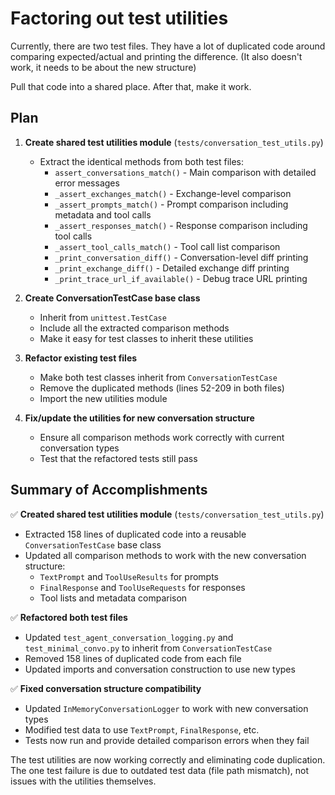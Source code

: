 # Factoring out test utilities

Currently, there are two test files. They have a lot of duplicated code around comparing expected/actual and printing the difference.
(It also doesn't work, it needs to be about the new structure)

Pull that code into a shared place. After that, make it work.

## Plan

1. **Create shared test utilities module** (`tests/conversation_test_utils.py`)
   - Extract the identical methods from both test files:
     - `assert_conversations_match()` - Main comparison with detailed error messages
     - `_assert_exchanges_match()` - Exchange-level comparison
     - `_assert_prompts_match()` - Prompt comparison including metadata and tool calls
     - `_assert_responses_match()` - Response comparison including tool calls  
     - `_assert_tool_calls_match()` - Tool call list comparison
     - `_print_conversation_diff()` - Conversation-level diff printing
     - `_print_exchange_diff()` - Detailed exchange diff printing
     - `_print_trace_url_if_available()` - Debug trace URL printing

2. **Create ConversationTestCase base class**
   - Inherit from `unittest.TestCase`
   - Include all the extracted comparison methods
   - Make it easy for test classes to inherit these utilities

3. **Refactor existing test files** 
   - Make both test classes inherit from `ConversationTestCase`
   - Remove the duplicated methods (lines 52-209 in both files)
   - Import the new utilities module

4. **Fix/update the utilities for new conversation structure**
   - Ensure all comparison methods work correctly with current conversation types
   - Test that the refactored tests still pass

## Summary of Accomplishments

✅ **Created shared test utilities module** (`tests/conversation_test_utils.py`)
- Extracted 158 lines of duplicated code into a reusable `ConversationTestCase` base class
- Updated all comparison methods to work with the new conversation structure:
  - `TextPrompt` and `ToolUseResults` for prompts
  - `FinalResponse` and `ToolUseRequests` for responses
  - Tool lists and metadata comparison

✅ **Refactored both test files**
- Updated `test_agent_conversation_logging.py` and `test_minimal_convo.py` to inherit from `ConversationTestCase`
- Removed 158 lines of duplicated code from each file
- Updated imports and conversation construction to use new types

✅ **Fixed conversation structure compatibility**
- Updated `InMemoryConversationLogger` to work with new conversation types
- Modified test data to use `TextPrompt`, `FinalResponse`, etc.
- Tests now run and provide detailed comparison errors when they fail

The test utilities are now working correctly and eliminating code duplication. The one test failure is due to outdated test data (file path mismatch), not issues with the utilities themselves.